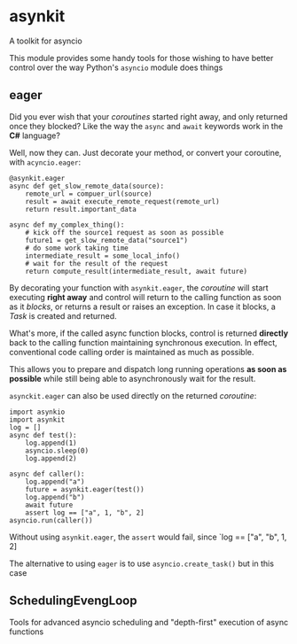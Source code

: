 # asynkit
A toolkit for asyncio

This module provides some handy tools for those wishing to have better control over the
way Python's `asyncio` module does things

## eager

Did you ever wish that your _coroutines_ started right away, and only returned once
they blocked?  Like the way the `async` and `await` keywords work in the __C#__ language?

Well, now they can.  Just decorate your method, or convert your coroutine, with `acyncio.eager`:

```
@asynkit.eager
async def get_slow_remote_data(source):
    remote_url = compuer_url(source)
    result = await execute_remote_request(remote_url)
    return result.important_data

async def my_complex_thing():
    # kick off the source1 request as soon as possible
    future1 = get_slow_remote_data("source1")
    # do some work taking time
    intermediate_result = some_local_info()
    # wait for the result of the request
    return compute_result(intermediate_result, await future)
```

By decorating your function with `asynkit.eager`, the _coroutine_ will start executing __right away__ and
control will return to the calling function as soon as it _blocks_, or returns a result or raises
an exception.  In case it blocks, a _Task_ is created and returned.

What's more, if the called async function blocks, control is returned __directly__ back to the
calling function maintaining synchronous execution.  In effect, conventional code
calling order is maintained as much as possible.

This allows you to prepare and dispatch long running operations __as soon as possible__ while
still being able to asynchronously wait for the result.

`asynckit.eager` can also be used directly on the returned _coroutine_:
```
import asynkio
import asynkit
log = []
async def test():
    log.append(1)
    asyncio.sleep(0)
    log.append(2)

async def caller():
    log.append("a")
    future = asynkit.eager(test())
    log.append("b")
    await future
    assert log == ["a", 1, "b", 2]
asyncio.run(caller())
```

Without using `asynkit.eager`, the `assert` would fail, since `log == ["a", "b", 1, 2]


The alternative to using `eager` is to use `asyncio.create_task()` but in this case

## SchedulingEvengLoop

Tools for advanced asyncio scheduling and "depth-first" execution of async functions
